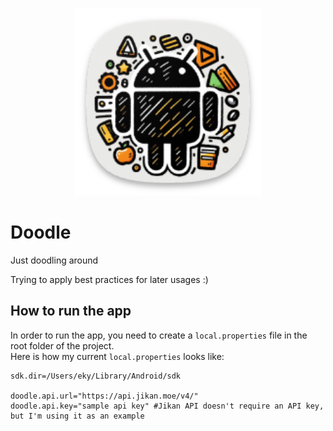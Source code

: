 <p align="center">
  <a>
    <img src="app/src/main/res/mipmap-xxxhdpi/ic_launcher.png" width="300" alt="Doodel App Icon" >
  </a>
</p>

# Doodle

Just doodling around

Trying to apply best practices for later usages :)


## How to run the app

In order to run the app, you need to create a `local.properties` file in the root folder of the project.  
Here is how my current `local.properties` looks like:

```
sdk.dir=/Users/eky/Library/Android/sdk

doodle.api.url="https://api.jikan.moe/v4/"
doodle.api.key="sample api key" #Jikan API doesn't require an API key, but I'm using it as an example
```
